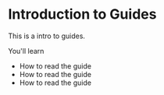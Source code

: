 # Introduction to Guides

This is a intro to guides.

You'll learn 

- How to read the guide
- How to read the guide
- How to read the guide
